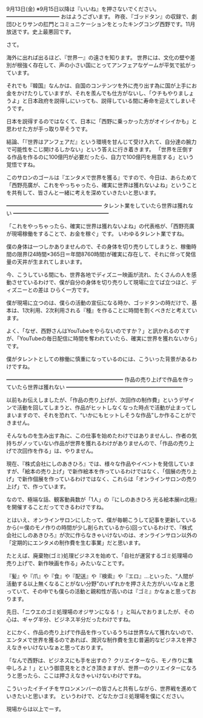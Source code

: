 9月13日(金) ※9月15日以降は『いいね』を押さないでください。
━━━━━━━━━━
おはようございます。
昨夜、『ゴッドタン』の収録で、劇団ひとりサンの肛門とコミュニケーションをとったキングコング西野です。11月放送です。史上最悪回です。

さて。

海外に出れば出るほど、『世界一』の遠さを知ります。
世界には、文化の壁や差別が根強く存在して、声の小さい国にとってアンフェアなゲームが平気で拡がっています。

それでも『韓国』なんかは、自国のコンテンツを外に売り出す為に国が上手にお金をかけたりしていますが、それを羨んでも仕方がないし、「ウチもやりましょうよ」と日本政府を説得しにいっても、説得している間に寿命を迎えてしまいそうです。

日本を説得するのではなくて、日本に「西野に乗っかった方がオイシイかも」と思わせた方が手っ取り早そうです。

結論、「『世界はアンフェアだ』という環境を甘んじて受け入れて、自分達の腕力で可能性をこじ開けるしかない」という答えに行き着きます。
「世界を圧倒する作品を作るのに100億円が必要だったら、自力で100億円を用意する」という覚悟ですね。

このサロンのゴールは『エンタメで世界を獲る』ですので、今日は、あらためて「西野亮廣が、これをやっちゃったら、確実に世界は獲れないよね」ということを共有して、皆さんと一緒に考えを深めていきたいと思います。
　　

━━━━━━━━━━━━━━━━━━
タレント業をしていたら世界は獲れない
━━━━━━━━━━━━━━━━━━

「これをやっちゃったら、確実に世界は獲れないよね」の代表格が、「西野亮廣が現場稼働をすることで、お金を稼ぐ」です。
いわゆるタレント業ですね。

僕の身体は一つしかありませんので、その身体を切り売りしてしまうと、稼働時間の限界(24時間×365日＝年間8760時間)が確実に存在して、それに伴って発信量の天井が生まれてしまいます。

今、こうしている間にも、世界各地でディズニー映画が流れ、たくさんの人を感動させているわけで、僕が自分の身体を切り売りして現場に立てば立つほど、ディズニーとの差は ひらく一方です。

僕が現場に立つのは、僕らの活動の宣伝になる時か、ゴッドタンの時だけで、基本は、1次利用、2次利用される『種』を作ることに時間を割くべきだと考えています。

よく、「なぜ、西野さんはYouTubeをやらないのですか？」と訊かれるのですが、「YouTubeの毎日配信に時間を奪われていたら、確実に世界を獲れないから」です。

僕がタレントとしての稼働に慎重になっているのには、こういった背景があるわけですね。

━━━━━━━━━━━━━━━━━━━━━━
作品の売り上げで作品を作っていたら世界は獲れない
━━━━━━━━━━━━━━━━━━━━━━

以前もお伝えしましたが、「作品の売り上げが、次回作の制作費」というデザインで活動を回してしまうと、作品がヒットしなくなった時点で活動が止まってしまいますので、それを恐れて、“いかにもヒットしそうな作品”しか作ることができません。

そんなものを生み出す為に、この仕事を始めたわけではありませんし、作者の気持ちがノッていない作品が世界を獲れるわけがありませんので、「作品の売り上げで次回作を作る」は、やりません。

現在、『株式会社にしのあきひろ』では、様々な作品やイベントを発信していますが、「絵本の売り上げ」で新作絵本を作っているわけではなく、「個展の売り上げ」で新作個展を作っているわけではなく、これらは「オンラインサロンの売り上げ」で、作っています。

なので、極端な話、観客動員数が「1人」の『にしのあきひろ 光る絵本展in北極』を開催することだってできるわけですね。

とはいえ、オンラインサロンにしたって、僕が毎朝こうして記事を更新しているから(＝僕のモノ作りの時間が少し削られているから)回っているわけで、『株式会社にしのあきひろ』が次に作らなきゃいけないのは、オンラインサロン以外の「定期的にエンタメの制作費を生む事業」だと思います。

たとえば、廃棄物(ゴミ)処理ビジネスを始めて、「自社が運営するゴミ処理場の売り上げで、新作映画を作る」みたいなことです。

『髪』や『爪』や『食』や『配送』や『検索』や『エロ』…といった、“人間が活動する以上無くなることがない分野”のいずれかを押さえた方がいいなぁと思っていて、その中でも僕らの活動と親和性が高いのは『ゴミ』かなぁと思っております。

先日、「ニウエのゴミ処理場のオジサンになる！」と叫んでおりましたが、その心は、ギャグ半分、ビジネス半分だったわけですね。

とにかく、作品の売り上げで作品を作っているうちは世界なんて獲れないので、エンタメで世界を獲るのであれば、潤沢な制作費を生む普遍的なビジネスを押さえなきゃいけないなぁと思っております。

「なんで西野は、ビジネスにも手を出すの？ クリエイターなら、モノ作りに集中しろよ！」という御意見をときどき頂きますが、世界一のクリエイターになろうと思ったら、ここは押さえなきゃいけないわけですね。

こういったイチイチをサロンメンバーの皆さんと共有しながら、世界戦を進めていきたいと思います。
というわけで、どなたかゴミ処理場を僕にください。

現場からは以上でーす。
